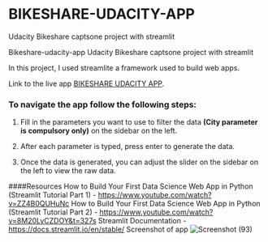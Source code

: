 # BIKESHARE-UDACITY-APP
Udacity Bikeshare captsone project with streamlit

Bikeshare-udacity-app
Udacity Bikeshare captsone project with streamlit

In this project, I used streamlite a framework used to build web apps.

Link to the live app [BIKESHARE UDACITY APP](https://bikeshare-udacity-app.herokuapp.com/).

### To navigate the app follow the following steps:
1. Fill in the parameters you want to use to filter the data **(City parameter is compulsory only)** on the sidebar on the left.


2. After each parameter is typed, press enter to generate the data.


3. Once the data is generated, you can adjust the slider on the sidebar on the left to view the raw data.


####Resources
How to Build Your First Data Science Web App in Python (Streamlit Tutorial Part 1) - https://www.youtube.com/watch?v=ZZ4B0QUHuNc
How to Build Your First Data Science Web App in Python (Streamlit Tutorial Part 2) - https://www.youtube.com/watch?v=8M20LyCZDOY&t=327s
Streamlit Documentation - https://docs.streamlit.io/en/stable/
Screenshot of app
![Screenshot (93)](https://user-images.githubusercontent.com/44923453/92548726-ad2d8080-f24f-11ea-8216-7f3012861ea1.png)


